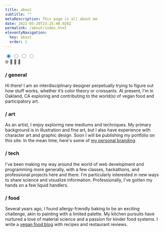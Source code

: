 ```yaml
---
title: about
subtitle: ""
metaDescription: This page is all about me
date: 2022-05-20T23:25:40.926Z
permalink: /about/index.html
eleventyNavigation:
  key: about
  order: 1
---
```


  <div class="ui-tabgroup left-side">
    <input class="ui-tab1" type="radio" id="tgroup_e_tab1" name="tgroup_e" checked />
    <input class="ui-tab2" type="radio" id="tgroup_e_tab2" name="tgroup_e" />
    <input class="ui-tab3" type="radio" id="tgroup_e_tab3" name="tgroup_e" />
    <input class="ui-tab4" type="radio" id="tgroup_e_tab4" name="tgroup_e" />
    <div class="ui-tabs emoji">
      <label class="ui-tab1" for="tgroup_e_tab1">🌐</label>
      <label class="ui-tab2" for="tgroup_e_tab2">🎨</label>
      <label class="ui-tab3" for="tgroup_e_tab3">🧪</label>
      <label class="ui-tab4" for="tgroup_e_tab4">🍰</label>
    </div>
    <div class="ui-panels">
      <div id="general" class="ui-tab1"><h3>/ general</h3>
        <p>Hi there! I am an interdisciplinary designer perpetually trying to figure out how stuff works, whether it’s color theory or croissants. At present, I'm in Oakland, CA exploring and contributing to the world(s) of vegan food and participatory art.</p>
      </div>
      <div id="art" class="ui-tab2"><h3>/ art</h3>
        <p>As an artist, I enjoy exploring new mediums and techniques. My primary background is in illustration and fine art, but I also have experience with character art and graphic design. Soon I will be publishing my portfolio on this site. In the mean time, here's some of <a href="https://www.figma.com/proto/cZbOK8t70Q8328FzE5xtgH/personal-branding-slides?type=design&node-id=1-2&scaling=scale-down&page-id=0%3A1">my personal branding</a>.</p>
      </div>
      <div class="ui-tab3"><h3>/ tech</h3>
        <p>I've been making my way around the world of web development and programming more generally, with a few classes, hackathons, and professional projects here and there. I'm particularly interested in new ways to share science and visualize information. Professionally, I've gotten my hands on a few liquid handlers.</p>
      </div>
      <div class="ui-tab4"><h3>/ food</h3>
        <p>Several years ago, I found allergy-friendly baking to be an exciting challenge, akin to painting with a limited palette. My kitchen pursuits have nurtured a love of material science and a passion for kinder food systems. I write a <a href="https://floursandfungi.tumblr.com/">vegan food blog</a> with recipes and restaurant reviews.</p>
      </div>
  </div>
</div>

<!-- Thanks to https://codepen.io/poppe1219/pen/JjMeBR for the basis of the tab structure.-->